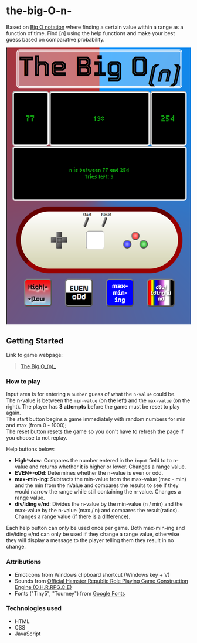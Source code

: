 # the-big-O-n-



Based on [Big O notation](https://en.wikipedia.org/wiki/Big_O_notation) where finding a certain value within a range as a function of time.
Find [_n_] using the help functions and make your best guess based on comparative probability.

![Screenshot of game](./resources/images/gamescrnsht.png) <!-- add image from file -->

## Getting Started
Link to game webpage: 

> [The Big O_(n)_](_blank) <!-- placeholder url -->


### How to play
Input area is for entering a `number` guess of what the `n-value` could be.  
The n-value is between the `min-value` (on the left) and the `max-value` (on the right). The player has __3 attempts__ before the game must be reset to play again.  
The start button begins a game immediately with random numbers for min and max (from 0 - 1000);  
The reset button resets the game so you don't have to refresh the page if you choose to not replay.  


Help buttons below:
    
- __High^vlow__: Compares the number entered in the `input` field to to n-value and returns whether it is higher or lower. Changes a range value.
- __EVEN+-oDd__: Determines whether the n-value is even or odd.
- __max-min-ing__: Subtracts the min-value from the max-value (max - min) and the min from the nValue and compares the results to see if they would narrow the range while still containing the n-value. Changes a range value.
- __div/iding e/nd__: Divides the n-value by the min-value (n / min) and the max-value by the n-value (max / n) and compares the result(ratios). Changes a range value (if there is a difference).

Each help button can only be used once per game.
Both max-min-ing and div/iding e/nd can only be used if they change a range value, otherwise they will display a message to the player telling them they result in no change.

### Attributions
- Emoticons from Windows clipboard shortcut (Windows key + V)
- Sounds from [Official Hamster Republic Role Playing Game Construction Engine (O.H.R.RPG.C.E)](https://rpg.hamsterrepublic.com/ohrrpgce/Free_Sound_Effects) <!-- add after adding sounds -->
- Fonts ("Tiny5", "Tourney") from [Google Fonts](https://fonts.google.com/)

### Technologies used
- HTML 
- CSS 
- JavaScript
